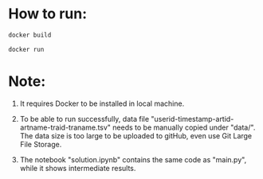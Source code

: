 # How to run:
```bash
docker build
```
```bash
docker run
```

# Note:
1. It requires Docker to be installed in local machine.

2. To be able to run successfully, data file "userid-timestamp-artid-artname-traid-traname.tsv" needs to be manually copied under "data/". The data size is too large to be uploaded to gitHub, even use Git Large File Storage.

3. The notebook "solution.ipynb" contains the same code as "main.py", while it shows intermediate results.

